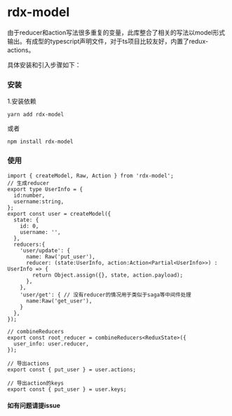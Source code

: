 # rdx-model
  由于reducer和action写法很多重复的变量，此库整合了相关的写法以model形式输出。有成型的typescript声明文件，对于ts项目比较友好，内置了redux-actions。
  
  具体安装和引入步骤如下：

### 安装
1.安装依赖
```
yarn add rdx-model
```
或者
```
npm install rdx-model
```

### 使用
```
import { createModel, Raw, Action } from 'rdx-model';
// 生成reducer
export type UserInfo = {
  id:number,
  username:string,
};
export const user = createModel({
  state: {
    id: 0,
    username: '',
  },
  reducers:{
    'user/update': {
      name: Raw('put_user'),
      reducer: (state:UserInfo, action:Action<Partial<UserInfo>>) : UserInfo => {
        return Object.assign({}, state, action.payload);
      },
    },
    'user/get': { // 没有reducer的情况用于类似于saga等中间件处理
      name:Raw('get_user'),
    }
  },
});

// combineReducers
export const root_reducer = combineReducers<ReduxState>({
  user_info: user.reducer,
});

// 导出actions
export const { put_user } = user.actions;

// 导出action的keys
export const { put_user } = user.keys;
```
#### 如有问题请提issue